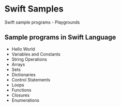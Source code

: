 # Swift Samples
Swift sample programs - Playgrounds

## Sample programs in Swift Language

* Hello World
* Variables and Constants
* String Operations
* Arrays
* Sets
* Dictionaries
* Control Statements
* Loops
* Functions
* Closures
* Enumerations
